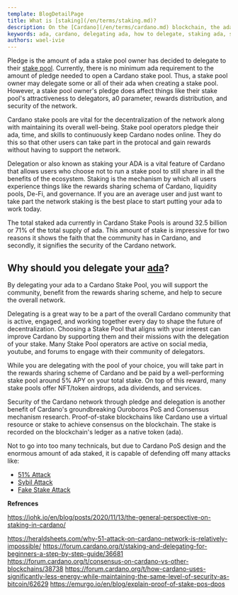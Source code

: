 ```yaml
---
template: BlogDetailPage
title: What is [staking](/en/terms/staking.md)?
description: On the [Cardano](/en/terms/cardano.md) blockchain, the ada held by wallets represents the stake in the network; the ability to use your stake to either [pledge](/en/terms/pledge.md) or delegate is one of the core elements of Cardano.
keywords: ada, cardano, delegating ada, how to delegate, staking ada, staking
authors: wael-ivie
---
```


Pledge is the amount of ada a stake pool owner has decided to delegate to their [stake pool](/en/terms/stake-pool.md). Currently, there is no minimum ada requirement to the amount of pledge needed to open a Cardano stake pool. Thus, a stake pool owner may delegate some or all of their ada when creating a stake pool. However, a stake pool owner's pledge does affect things like their stake pool's attractiveness to delegators, a0 parameter, rewards distribution, and security of the network.

Cardano stake pools are vital for the decentralization of the network along with maintaining its overall well-being. Stake pool operators pledge their ada, time, and skills to continuously keep Cardano nodes online. They do this so that other users can take part in the protocal and gain rewards without having to support the network. 

Delegation or also known as staking your ADA is a vital feature of Cardano that allows users who choose not to run a stake pool to still share in all the benefits of the ecosystem. Staking is the mechanism by which all users experience things like the rewards sharing schema of Cardano, liquidity pools, De-Fi, and governance. If you are an average user and just want to take part the network staking is the best place to start putting your ada to work today. 

The total staked ada currently in Cardano Stake Pools is around 32.5 billion or 71% of the total supply of ada. This amount of stake is impressive for two reasons it shows the faith that the community has in Cardano, and secondly, it signifies the security of the Cardano network. 

## Why should you delegate your [ada](/en/terms/ada.md)? 

By delegating your ada to a Cardano Stake Pool, you will support the community, benefit from the rewards sharing scheme, and help to secure the overall network. 

Delegating is a great way to be a part of the overall Cardano community that is active, engaged, and working together every day to shape the future of decentralization. Choosing a Stake Pool that aligns with your interest can improve Cardano by supporting them and their missions with the delegation of your stake. Many Stake Pool operators are active on social media, youtube, and forums to engage with their community of delegators.

While you are delegating with the pool of your choice, you will take part in the rewards sharing scheme <Link url="https://arxiv.org/abs/1807.11218"/> of Cardano and be paid by a well-performing stake pool around 5% APY on your total stake. On top of this reward, many stake pools offer NFT/token airdrops, ada dividends, and services. 

Security of the Cardano network through pledge and delegation is another benefit of Cardano's groundbreaking Ouroboros PoS and Consensus mechanism research. Proof-of-stake blockchains like Cardano use a virtual resource or stake to achieve consensus on the blockchain. The stake is recorded on the blockchain's ledger as a native token (ada).

Not to go into too many technicals, but due to Cardano PoS design and the enormous amount of ada staked, it is capable of defending off many attacks like:
- [51% Attack](/en/terms/fifty-one-percent-attack.md)
- [Sybil Attack](/en/terms/sybil-attack.md)
- [Fake Stake Attack](/en/terms/fake-stake.md)


**Refrences**

https://iohk.io/en/blog/posts/2020/11/13/the-general-perspective-on-staking-in-cardano/

https://heraldsheets.com/why-51-attack-on-cardano-network-is-relatively-impossible/
https://forum.cardano.org/t/staking-and-delegating-for-beginners-a-step-by-step-guide/36681
https://forum.cardano.org/t/consensus-on-cardano-vs-other-blockchains/38738
https://forum.cardano.org/t/how-cardano-uses-significantly-less-energy-while-maintaining-the-same-level-of-security-as-bitcoin/62629
https://emurgo.io/en/blog/explain-proof-of-stake-pos-dpos

